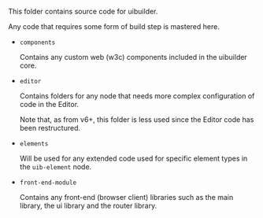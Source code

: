 This folder contains source code for uibuilder.

Any code that requires some form of build step is mastered here.

* `components`

  Contains any custom web (w3c) components included in the uibuilder core.

* `editor`

  Contains folders for any node that needs more complex configuration of code in the Editor.

  Note that, as from v6+, this folder is less used since the Editor code has been restructured.

* `elements`

  Will be used for any extended code used for specific element types in the `uib-element` node.

* `front-end-module`

  Contains any front-end (browser client) libraries such as the main library, the ui library and the router library.
